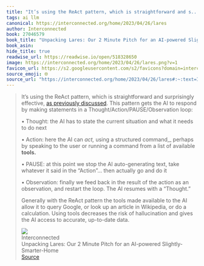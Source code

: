 ```yaml
---
title: "It’s using the ReAct pattern, which is straightforward and s..."
tags: ai llm
canonical: https://interconnected.org/home/2023/04/26/lares
author: Interconnected
book: 27046579
book_title: "Unpacking Lares: Our 2 Minute Pitch for an AI-powered Slightly-Smarter-Home"
book_asin: 
hide_title: true
readwise_url: https://readwise.io/open/518328650
image: https://interconnected.org/home/2023/04/26/lares.png?v=1
favicon_url: https://s2.googleusercontent.com/s2/favicons?domain=interconnected.org
source_emoji: 🌐
source_url: "https://interconnected.org/home/2023/04/26/lares#:~:text=It%E2%80%99s%20using%20the,accurate%2C%20up-to-date%20data."
---
```


> It’s using the ReAct pattern, which is straightforward and surprisingly effective, [as previously discussed](https://interconnected.org/home/2023/03/16/singularity). This pattern gets the AI to respond by making statements in a Thought/Action/PAUSE/Observation loop:
> 
> • Thought: the AI has to state the current situation and what it needs to do next
> 
> • Action: here the AI can *act,* using a structured command,_ perhaps by speaking to the user or running a command from a list of available **tools.**
> 
> • PAUSE: at this point we stop the AI auto-generating text, take whatever it said in the “Action”… then actually go and do it
> 
> • Observation: finally we feed back in the result of the action as an observation, and restart the loop. The AI resumes with a “Thought.”
> 
> Generally with the ReAct pattern the tools made available to the AI allow it to query Google, or look up an article in Wikipedia, or do a calculation. Using tools decreases the risk of hallucination and gives the AI access to accurate, up-to-date data.
> <div class="quoteback-footer"><div class="quoteback-avatar"><img class="mini-favicon" src="https://s2.googleusercontent.com/s2/favicons?domain=interconnected.org"></div><div class="quoteback-metadata"><div class="metadata-inner"><span style="display:none">FROM:</span><div aria-label="Interconnected" class="quoteback-author"> Interconnected</div><div aria-label="Unpacking Lares: Our 2 Minute Pitch for an AI-powered Slightly-Smarter-Home" class="quoteback-title"> Unpacking Lares: Our 2 Minute Pitch for an AI-powered Slightly-Smarter-Home</div></div></div><div class="quoteback-backlink"><a target="_blank" aria-label="go to the full text of this quotation" rel="noopener" href="https://interconnected.org/home/2023/04/26/lares#:~:text=It%E2%80%99s%20using%20the,accurate%2C%20up-to-date%20data." class="quoteback-arrow"> Source</a></div></div>